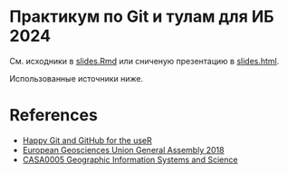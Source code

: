 # Практикум по Git и тулам для ИБ 2024

См. исходники в [slides.Rmd](./slides.Rmd) или сниченую презентацию в [slides.html](./slides.html).

Использованные источники ниже.

# References

- [Happy Git and GitHub for the useR](https://happygitwithr.com/)
- [European Geosciences Union General Assembly 2018](https://vickysteeves.gitlab.io/repro-papers/git.html)
- [CASA0005 Geographic Information Systems and Science](https://andrewmaclachlan.github.io/CASA0005repo/git-github-and-rmarkdown.html#recommended-listening-3)
